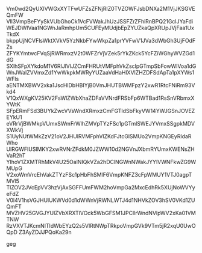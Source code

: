 Vm0wd2QyUXlVWGxXYTFwUFZsZFNjRlZ0TVZOWFJsbDNXa2M1VjJKSGVEQmFW
Vll3VmpBeFYySkVUbGhoCk1VcFVWakJhUzJSSFZrZFhiRnBPQ21GclJYaFdi
WEJDWlVaa1NGWnJaRmhpUm5CUFEyMUdjbEpZYUZkaQpXRUpJVjFaa1UxTkdX
bkppUjNCVFlsWktXVkV5YzNkbFYwWkpZa1prYVFwV1JVa3dWbGh3UjFOdFZs
ZFYKYmtwcFVqSjRWRmxzV2t0WFZrVjVZek5rYkZKck5YcFZiWGhyWVZGd1dG
SXlhSFpXYkdoM1V6RlJlVlJZCmFHRUtVMFphVkZsclpGTmpSbFowWlVoa1dG
WnJWalZVVmxZd1YwWkpkMWRyYUZaaVdHaHlXVlZHZDFSdApTa1pXYWs1WFls
aENTMXBWV2xka1JscHlDbHBIYjB0VmJHUTBWMFpzY2xwR1RtcFNiRm93Vkd4
V1QxWXgKV25KV2FsWlZWbXhaZDFaVVNrdFRSbFp6WTBad1RsSnVRbmxXYWtK
SFpERmFSd3BUYkZwcVVsWndXRmxzCmFGTldSbFkyVW14YWJGSnJOVEZEYkU1
eVRrVjBWMkpVUmxSWmFrWlhZMVpTYzFSc1pGTmlSWEJYVmxSSgpkMDVXWkVj
S1UyNUtWMkZzV21oV2JHUlRVMFphVlZKdFJtcGlSMUo2VmpKNGEyRldaRWho
UlRGWFlUSlMKY2xwRVNrZFdkM0JZWW10d2NGVnJXbmRYUmxKWENsZHVaR2hT
YlhoV1ZXMTRhMkV4U25OalNIQkVZa2hDClNGWnNWakJYYlVWNFkwZG9WMUpG
V2xoWmVrcEhVakZTYzFSc1pHbFhSMlF6VmpKNFZ3cFpWMUY1VTJ0agpTMVl5
TlZOV2JVcEpVV3hzVjAxSGFFUmFWM2hoVmpGa2MxcEdhRk5XUjNoWVYyeFdZ
V0l4V1hsVGJHUlUKWVd0d1dWWnVjRWNLWTJ4d1NHVkZOV3hSV0VKd1ZUQmFT
MVZHV25GVGJYUlZVbXRXTlVOck5WbGFSM1JPCllrWndNVlpWV2xKa01VMTNW
RzVXVTJKcmNITldWbEYzQ2s5VlRtNWpTRkpoVmpGVk9VTm5jR2xqU0UwOQpD
Z3AyZDJJPQoKa29n

geg